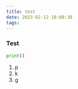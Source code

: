 ```yaml
---
title: test
date: 2023-02-12 18:08:30
tags:
---
```


### Test

```python
print()
```

1. p
2. k
3. g
